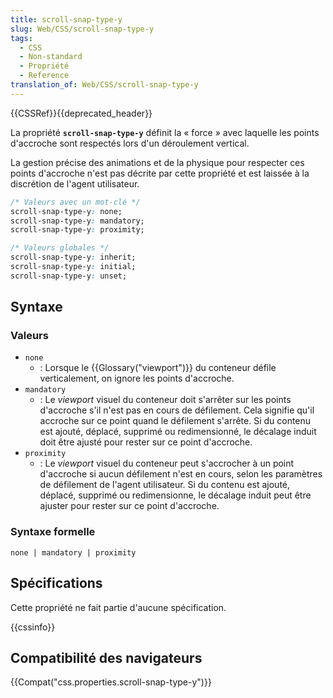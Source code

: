 ```yaml
---
title: scroll-snap-type-y
slug: Web/CSS/scroll-snap-type-y
tags:
  - CSS
  - Non-standard
  - Propriété
  - Reference
translation_of: Web/CSS/scroll-snap-type-y
---
```

{{CSSRef}}{{deprecated_header}}

La propriété **`scroll-snap-type-y`** définit la « force » avec laquelle les points d'accroche sont respectés lors d'un déroulement vertical.

La gestion précise des animations et de la physique pour respecter ces points d'accroche n'est pas décrite par cette propriété et est laissée à la discrétion de l'agent utilisateur.

```css
/* Valeurs avec un mot-clé */
scroll-snap-type-y: none;
scroll-snap-type-y: mandatory;
scroll-snap-type-y: proximity;

/* Valeurs globales */
scroll-snap-type-y: inherit;
scroll-snap-type-y: initial;
scroll-snap-type-y: unset;
```

## Syntaxe

### Valeurs

- `none`
  - : Lorsque le {{Glossary("viewport")}} du conteneur défile verticalement, on ignore les points d'accroche.
- `mandatory`
  - : Le _viewport_ visuel du conteneur doit s'arrêter sur les points d'accroche s'il n'est pas en cours de défilement. Cela signifie qu'il accroche sur ce point quand le défilement s'arrête. Si du contenu est ajouté, déplacé, supprimé ou redimensionné, le décalage induit doit être ajusté pour rester sur ce point d'accroche.
- `proximity`
  - : Le _viewport_ visuel du conteneur peut s'accrocher à un point d'accroche si aucun défilement n'est en cours, selon les paramètres de défilement de l'agent utilisateur. Si du contenu est ajouté, déplacé, supprimé ou redimensionne, le décalage induit peut être ajuster pour rester sur ce point d'accroche.

### Syntaxe formelle

    none | mandatory | proximity

## Spécifications

Cette propriété ne fait partie d'aucune spécification.

{{cssinfo}}

## Compatibilité des navigateurs

{{Compat("css.properties.scroll-snap-type-y")}}
